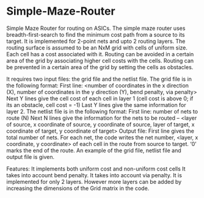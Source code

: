 # Simple-Maze-Router

Simple Maze Router for routing on ASICs. 
The simple maze router uses breadth-first-search to find the minimum cost path from a source to its target. It is implemented for 2-point nets and upto 2 routing layers. 
The routing surface is assumed to be an NxM grid with cells of uniform size. Each cell has a cost associated with it. Routing can be avoided in a certain area of the grid by associating higher cell costs with the cells. Routing can be prevented in a certain area of the grid by setting the cells as obstacles.

It requires two input files: the grid file and the netlist file.
The grid file is in the following format:
First line: <number of coordinates in the x direction (X), number of coordinates in the y direction (Y), bend penalty, via penalty>
Next Y lines give the cell cost of each cell in layer 1 (cell cost is above 0; if its an obstacle, cell cost = -1)
Last Y lines give the same information for layer 2.
The netlist file is in the following format:
First line: number of nets to route (N)
Next N lines give the information for the nets to be routed –  <layer of source, x coordinate of source, y coordinate of source, layer of target, x coordinate of target, y coordinate of target> 
Output file: First line gives the total number of nets. 
For each net, the code writes the net number, <layer, x coordinate, y coordinate> of each cell in the route from source to target. ‘0’ marks the end of the route.
An example of the grid file, netlist file and output file is given. 

Features:
It implements both uniform cost and non-uniform cost cells
It takes into account bend penalty. 
It takes into account via penalty. 
It is implemented for only 2 layers. However more layers can be added by increasing the dimensions of the Grid matrix in the code. 

